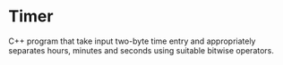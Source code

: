 # Timer
C++ program that take input two-byte time entry and appropriately separates hours, minutes and seconds using suitable bitwise operators.
